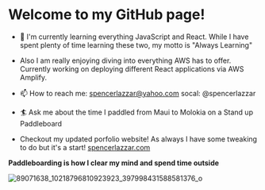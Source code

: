 
# Welcome to my GitHub page!


- 💾 I'm currently learning everything JavaScript and React. While I have spent plenty of time learning these two, my motto is "Always Learning"
- Also I am really enjoying diving into everything AWS has to offer. Currently working on deploying different React applications via AWS Amplify.

- 📫 How to reach me: spencerlazzar@yahoo.com socal: @spencerlazzar

- 🏄‍ Ask me about the time I paddled from Maui to Molokia on a Stand up Paddleboard

- Checkout my updated porfolio website! As always I have some tweaking to do but it's a start! [spencerlazzar.com](spencerlazzar.com)

**Paddleboarding is how I clear my mind and spend time outside**


![89071638_10218796810923923_397998431588581376_o](https://user-images.githubusercontent.com/61704549/116324994-03671980-a776-11eb-9478-71415270e2a2.jpg)




